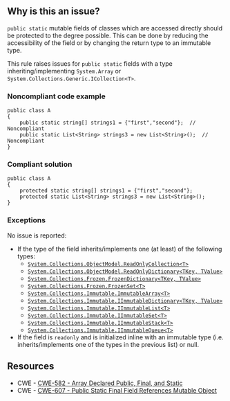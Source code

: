 ## Why is this an issue?
 
`public static` mutable fields of classes which are accessed directly should be protected to the degree possible. This can be done by reducing the accessibility of the field or by changing the return type to an immutable type.
 
This rule raises issues for `public static` fields with a type inheriting/implementing `System.Array` or `System.Collections.Generic.ICollection<T>`.
 
### Noncompliant code example

    public class A
    {
        public static string[] strings1 = {"first","second"};  // Noncompliant
        public static List<String> strings3 = new List<String>();  // Noncompliant
    }

### Compliant solution

    public class A
    {
        protected static string[] strings1 = {"first","second"};
        protected static List<String> strings3 = new List<String>();
    }

### Exceptions
 
No issue is reported:
 
- If the type of the field inherits/implements one (at least) of the following types:
    - [`System.Collections.ObjectModel.ReadOnlyCollection<T>`](https://learn.microsoft.com/en-us/dotnet/api/system.collections.objectmodel.readonlycollection-1)
    - [`System.Collections.ObjectModel.ReadOnlyDictionary<TKey, TValue>`](https://learn.microsoft.com/en-us/dotnet/api/system.collections.objectmodel.readonlydictionary-2)
    - [`System.Collections.Frozen.FrozenDictionary<TKey, TValue>`](https://learn.microsoft.com/en-us/dotnet/api/system.collections.frozen.frozendictionary-2)
    - [`System.Collections.Frozen.FrozenSet<T>`](https://learn.microsoft.com/en-us/dotnet/api/system.collections.frozen.frozenset-1)
    - [`System.Collections.Immutable.ImmutableArray<T>`](https://learn.microsoft.com/en-us/dotnet/api/system.collections.immutable.immutablearray-1)
    - [`System.Collections.Immutable.IImmutableDictionary<TKey, TValue>`](https://learn.microsoft.com/en-us/dotnet/api/system.collections.immutable.iimmutabledictionary-2)
    - [`System.Collections.Immutable.IImmutableList<T>`](https://learn.microsoft.com/en-us/dotnet/api/system.collections.immutable.iimmutablelist-1)
    - [`System.Collections.Immutable.IImmutableSet<T>`](https://learn.microsoft.com/en-us/dotnet/api/system.collections.immutable.iimmutableset-1)
    - [`System.Collections.Immutable.IImmutableStack<T>`](https://learn.microsoft.com/en-us/dotnet/api/system.collections.immutable.iimmutablestack-1)
    - [`System.Collections.Immutable.IImmutableQueue<T>`](https://learn.microsoft.com/en-us/dotnet/api/system.collections.immutable.iimmutablequeue-1)
- If the field is `readonly` and is initialized inline with an immutable type (i.e. inherits/implements one of the types in the
  previous list) or null.

## Resources

- CWE - [CWE-582 - Array Declared Public, Final, and Static](https://cwe.mitre.org/data/definitions/582)
- CWE - [CWE-607 - Public Static Final Field References Mutable Object](https://cwe.mitre.org/data/definitions/607)